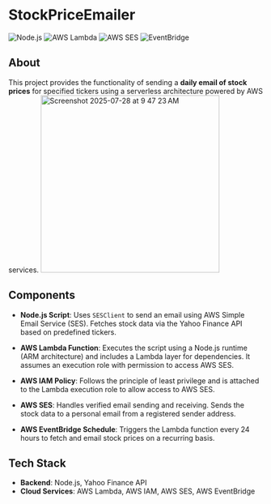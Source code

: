 # StockPriceEmailer

![Node.js](https://img.shields.io/badge/Node.js-339933?logo=node.js&logoColor=white&style=for-the-badge)
![AWS Lambda](https://img.shields.io/badge/AWS%20Lambda-FF9900?logo=amazon-aws&logoColor=white&style=for-the-badge)
![AWS SES](https://img.shields.io/badge/AWS%20SES-005EB8?logo=amazon-aws&logoColor=white&style=for-the-badge)
![EventBridge](https://img.shields.io/badge/AWS%20EventBridge-0073E6?logo=amazon-aws&logoColor=white&style=for-the-badge)

## About

This project provides the functionality of sending a **daily email of stock prices** for specified tickers using a serverless architecture powered by AWS services.
<img width="353" height="350" alt="Screenshot 2025-07-28 at 9 47 23 AM" src="https://github.com/user-attachments/assets/010eb74b-737e-499d-acd4-152c7ece0036" />

## Components

- **Node.js Script**: Uses `SESClient` to send an email using AWS Simple Email Service (SES). Fetches stock data via the Yahoo Finance API based on predefined tickers.

- **AWS Lambda Function**: Executes the script using a Node.js runtime (ARM architecture) and includes a Lambda layer for dependencies. It assumes an execution role with permission to access AWS SES.

- **AWS IAM Policy**: Follows the principle of least privilege and is attached to the Lambda execution role to allow access to AWS SES.

- **AWS SES**: Handles verified email sending and receiving. Sends the stock data to a personal email from a registered sender address.

- **AWS EventBridge Schedule**: Triggers the Lambda function every 24 hours to fetch and email stock prices on a recurring basis.

## Tech Stack

- **Backend**: Node.js, Yahoo Finance API  
- **Cloud Services**: AWS Lambda, AWS IAM, AWS SES, AWS EventBridge
